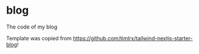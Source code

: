 # blog
The code of my blog

Template was copied from https://github.com/timlrx/tailwind-nextjs-starter-blog!

